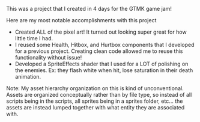This was a project that I created in 4 days for the GTMK game jam!

Here are my most notable accomplishments with this project
  - Created ALL of the pixel art! It turned out looking super great for how little time I had.
  - I reused some Health, Hitbox, and Hurtbox components that I developed for a previous project. Creating clean code allowed me to reuse this functionality without issue!
  - Developed a SpriteEffects shader that I used for a LOT of polishing on the enemies. Ex: they flash white when hit, lose saturation in their death animation.

Note: My asset hierarchy organization on this is kind of unconventional. Assets are organized conceptually rather than by file type,
so instead of all scripts being in the scripts, all sprites being in a sprites folder, etc... the assets are instead lumped together with
what entity they are associated with.
